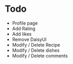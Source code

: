 # Todo

- Profile page
- Add Rating
- Add likes
- Remove DaisyUI
- Modify / Delete Recipe
- Modify / Delete dishes
- Modify / Delete comments
